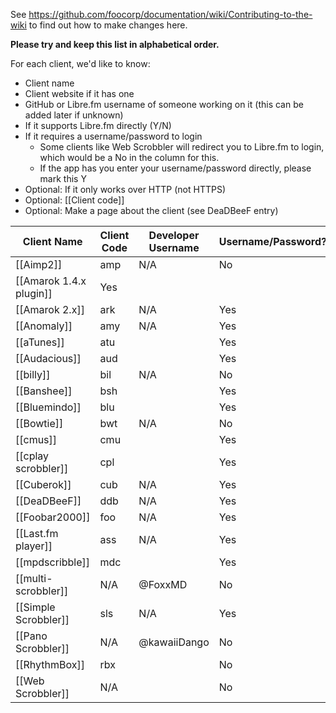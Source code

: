 <!--- 

Please do not make large edits to this page and leave it without the columns it already has.

-->

See https://github.com/foocorp/documentation/wiki/Contributing-to-the-wiki to find out how to make changes here.

**Please try and keep this list in alphabetical order.**

For each client, we'd like to know:

* Client name
* Client website if it has one
* GitHub or Libre.fm username of someone working on it (this can be added later if unknown) 
* If it supports Libre.fm directly (Y/N)
* If it requires a username/password to login
  * Some clients like Web Scrobbler will redirect you to Libre.fm to login, which would be a No in the column for this. 
  * If the app has you enter your username/password directly, please mark this Y
* Optional: If it only works over HTTP (not HTTPS)
* Optional: [[Client code]]
* Optional: Make a page about the client (see DeaDBeeF entry)

<!-- Keep URLs reasonable short, link to them if needed) --> 

| Client Name               | Client Code | Developer Username <!-- on libre.fm --> | Username/Password? | HTTP-Only? |
|---------------------------|-------------|-----------------------------------------|--------------------|------------|
| [[Aimp2]]                 | amp         | N/A                                     | No                 | No         |
| [[Amarok 1.4.x plugin]]   | Yes         |                                         |                    | No         |
| [[Amarok 2.x]]            | ark         | N/A                                     | Yes                | No         |
| [[Anomaly]]               | amy         | N/A                                     | Yes                | No         |
| [[aTunes]]                | atu         |                                         | Yes                | No         |
| [[Audacious]]             | aud         |                                         | Yes                | No         |
| [[billy]]                 | bil         | N/A                                     | No                 | No         |
| [[Banshee]]               | bsh         |                                         | Yes                | No         |
| [[Bluemindo]]             | blu         |                                         | Yes                | No         |
| [[Bowtie]]                | bwt         | N/A                                     | No                 | No         |
| [[cmus]]                  | cmu         |                                         | Yes                | No         |
| [[cplay scrobbler]]       | cpl         |                                         | Yes                | No         |
| [[Cuberok]]               | cub         | N/A                                     | Yes                | No         |
| [[DeaDBeeF]]              | ddb         | N/A                                     | Yes                | No         |
| [[Foobar2000]]            | foo         | N/A                                     | Yes                | No         |
| [[Last.fm player]]        | ass         | N/A                                     | Yes                | No         |
| [[mpdscribble]]           | mdc         |                                         | Yes                | No         |
| [[multi-scrobbler]]       | N/A         | @FoxxMD                                 | No                 | No         |
| [[Simple Scrobbler]]                  | sls         | N/A                               | Yes        | No        |
| [[Pano Scrobbler]]        | N/A         | @kawaiiDango                            | No                 | No         |
| [[RhythmBox]]             | rbx         |                                         | No                 |            |
| [[Web Scrobbler]]         | N/A         |                                         | No                 | No         |
